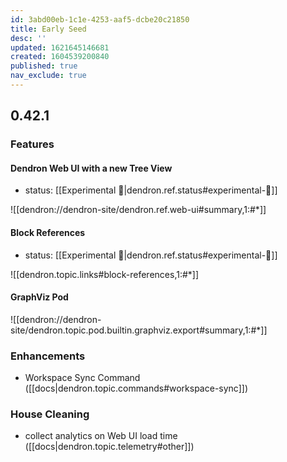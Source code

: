 ```yaml
---
id: 3abd00eb-1c1e-4253-aaf5-dcbe20c21850
title: Early Seed
desc: ''
updated: 1621645146681
created: 1604539200840
published: true
nav_exclude: true
---
```


## 0.42.1
### Features

#### Dendron Web UI with a new Tree View
- status: [[Experimental 🧪|dendron.ref.status#experimental-🧪]]

![[dendron://dendron-site/dendron.ref.web-ui#summary,1:#*]]

#### Block References 
- status: [[Experimental 🧪|dendron.ref.status#experimental-🧪]]

![[dendron.topic.links#block-references,1:#*]]

#### GraphViz Pod

![[dendron://dendron-site/dendron.topic.pod.builtin.graphviz.export#summary,1:#*]]

### Enhancements
- Workspace Sync Command ([[docs|dendron.topic.commands#workspace-sync]])

### House Cleaning
- collect analytics on Web UI load time ([[docs|dendron.topic.telemetry#other]])